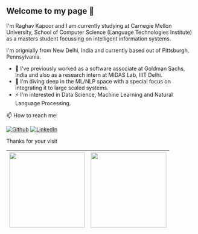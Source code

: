## Welcome to my page 👋

<p> I'm Raghav Kapoor and I am currently studying at Carnegie Mellon University, School of Computer Science (Language Technologies Institute) as a masters student focussing on intelligent information systems. </p>
<p> I'm orignially from New Delhi, India and currently based out of Pittsburgh, Pennsylvania. </p>
<ul>
  <li> 🔭 I've previously worked as a software associate at Goldman Sachs, India and also as a research intern at MIDAS Lab, IIIT Delhi.</li> 
  <li> 🌱 I'm diving deep in the ML/NLP space with a special focus on integrating it to large scaled systems. </li>
  <li> ⚡ I'm interested in Data Science, Machine Learning and Natural Language Processing. </li>
</ul>

<p>  📫 How to reach me:  </p>
<p><a href="https://github.com/Raghav1606" target="_blank"><img alt="Github" src="https://img.shields.io/badge/GitHub-%2312100E.svg?&style=for-the-badge&logo=Github&logoColor=white" /></a>  <a href="https://www.linkedin.com/in/raghavkapoor16/" target="_blank"><img alt="LinkedIn"src="https://img.shields.io/badge/linkedin-%230077B5.svg?&style=for-the-badge&logo=linkedin&logoColor=white"/></a> 
</p
  
## Thanks for your visit
  
<!--
**AndreIIUX/AndreIIUX** is a ✨ _special_ ✨ repository because its `README.md` (this file) appears on your GitHub profile.

Here are some ideas to get you started:

- 🔭 I’m currently working on ...
- 🌱 I’m currently learning ...
- 👯 I’m looking to collaborate on ...
- 🤔 I’m looking for help with ...
- 💬 Ask me about ...
- 📫 How to reach me: ...
- 😄 Pronouns: ...
- ⚡ Fun fact: ...
  
- Cuando quiera agregar Twiter: <a href="" target="_blank"><img alt="Twitter" src="https://img.shields.io/badge/twitter-%231DA1F2.svg?&style=for-the-badge&logo=twitter&logoColor=white" /></a>
-->


| <img align="center" src="https://github-readme-stats.vercel.app/api?username=Raghav1606&layout=compact&count_private=true&show_icons=true&hide_border=true&bg_color=30,e96443,904e95&title_color=fff&text_color=fff" height="200"> | <img align="center" src="https://github-readme-stats.vercel.app/api/top-langs/?username=Raghav1606&layout=compact&theme=radical&hide_border=true&hide=Jupyter%20Notebook&bg_color=30,e96443,904e95&title_color=fff&text_color=fff" height="200"> |
|---------|-------|
